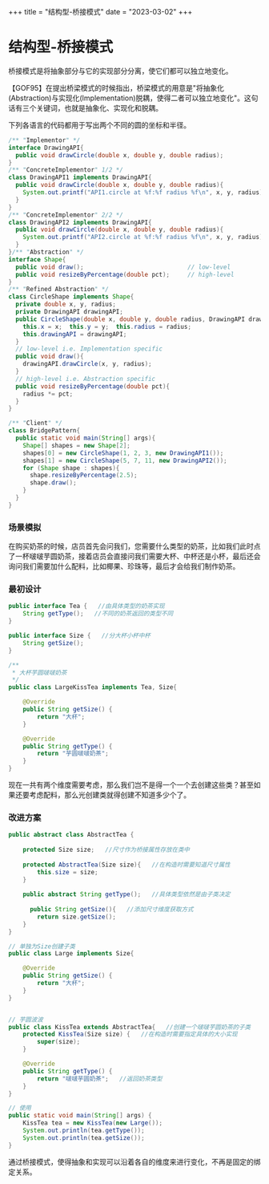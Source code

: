 +++
title = "结构型-桥接模式"
date = "2023-03-02"
+++
# 结构型-桥接模式

桥接模式是将抽象部分与它的实现部分分离，使它们都可以独立地变化。	

【GOF95】在提出桥梁模式的时候指出，桥梁模式的用意是"将抽象化(Abstraction)与实现化(Implementation)脱耦，使得二者可以独立地变化"。这句话有三个关键词，也就是抽象化、实现化和脱耦。



下列各语言的代码都用于写出两个不同的圆的坐标和半径。

```java
/** "Implementor" */
interface DrawingAPI{
  public void drawCircle(double x, double y, double radius);
}
/** "ConcreteImplementor" 1/2 */
class DrawingAPI1 implements DrawingAPI{
  public void drawCircle(double x, double y, double radius){  
    System.out.printf("API1.circle at %f:%f radius %f\n", x, y, radius);   
  }
}
/** "ConcreteImplementor" 2/2 */
class DrawingAPI2 implements DrawingAPI{
  public void drawCircle(double x, double y, double radius){        
    System.out.printf("API2.circle at %f:%f radius %f\n", x, y, radius);
  }
}/** "Abstraction" */
interface Shape{
  public void draw();                             // low-level
  public void resizeByPercentage(double pct);     // high-level
}
/** "Refined Abstraction" */
class CircleShape implements Shape{
  private double x, y, radius;
  private DrawingAPI drawingAPI;
  public CircleShape(double x, double y, double radius, DrawingAPI drawingAPI){   
    this.x = x;  this.y = y;  this.radius = radius;
    this.drawingAPI = drawingAPI;
  }   
  // low-level i.e. Implementation specific
  public void draw(){
    drawingAPI.drawCircle(x, y, radius);
  }      
  // high-level i.e. Abstraction specific   
  public void resizeByPercentage(double pct){ 
    radius *= pct;
  }
}

/** "Client" */
class BridgePattern{
  public static void main(String[] args){
    Shape[] shapes = new Shape[2];
    shapes[0] = new CircleShape(1, 2, 3, new DrawingAPI1());
    shapes[1] = new CircleShape(5, 7, 11, new DrawingAPI2());
    for (Shape shape : shapes){
      shape.resizeByPercentage(2.5);
      shape.draw();
    }
  }
}
```

 

### 场景模拟

在购买奶茶的时候，店员首先会问我们，您需要什么类型的奶茶，比如我们此时点了一杯啵啵芋圆奶茶，接着店员会直接问我们需要大杯、中杯还是小杯，最后还会询问我们需要加什么配料，比如椰果、珍珠等，最后才会给我们制作奶茶。




### 最初设计

```java
public interface Tea {   //由具体类型的奶茶实现
    String getType();   //不同的奶茶返回的类型不同
}

public interface Size {   //分大杯小杯中杯
    String getSize();
}

/**
 * 大杯芋圆啵啵奶茶
 */
public class LargeKissTea implements Tea, Size{

    @Override
    public String getSize() {
        return "大杯";
    }

    @Override
    public String getType() {
        return "芋圆啵啵奶茶";
    }
}
```

现在一共有两个维度需要考虑，那么我们岂不是得一个一个去创建这些类？甚至如果还要考虑配料，那么光创建类就得创建不知道多少个了。



### 改进方案

```java
public abstract class AbstractTea {
    
    protected Size size;   //尺寸作为桥接属性存放在类中
    
    protected AbstractTea(Size size){   //在构造时需要知道尺寸属性
        this.size = size;
    }
    
    public abstract String getType();   //具体类型依然是由子类决定
  
      public String getSize(){   //添加尺寸维度获取方式
        return size.getSize();
    }
}

// 单独为Size创建子类
public class Large implements Size{

    @Override
    public String getSize() {
        return "大杯";
    }
}


// 芋圆波波
public class KissTea extends AbstractTea{   //创建一个啵啵芋圆奶茶的子类
    protected KissTea(Size size) {   //在构造时需要指定具体的大小实现
        super(size);
    }

    @Override
    public String getType() {
        return "啵啵芋圆奶茶";   //返回奶茶类型
    }
}

// 使用
public static void main(String[] args) {
    KissTea tea = new KissTea(new Large());
    System.out.println(tea.getType());
    System.out.println(tea.getSize());
}
```

通过桥接模式，使得抽象和实现可以沿着各自的维度来进行变化，不再是固定的绑定关系。